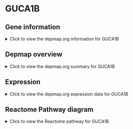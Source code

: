 <h1>GUCA1B</h1>

<h2>Gene information</h2>
<details>
  <summary>Click to view the depmap.org information for GUCA1B</summary>
  <p><a href="https://depmap.org/portal/gene/GUCA1B?tab=about" target="_BLANK">Open page in a new tab...</a></p>
  <iframe src="https://depmap.org/portal/gene/GUCA1B?tab=about" style="border:none;width:100%;height:800px"></iframe>
</details>

<h2>Depmap overview</h2>
<details>
  <summary>Click to view the depmap.org summary for GUCA1B</summary>
  <p><a href="https://depmap.org/portal/gene/GUCA1B?tab=overview" target="_BLANK">Open page in a new tab...</a></p>
  <iframe src="https://depmap.org/portal/gene/GUCA1B?tab=overview" style="border:none;width:100%;height:800px"></iframe>
</details>

<h2>Expression</h2>
<details>
  <summary>Click to view the depmap.org expression data for GUCA1B</summary>
  <p><a href="https://depmap.org/portal/gene/GUCA1B?tab=characterization" target="_BLANK">Open page in a new tab...</a></p>
  <iframe src="https://depmap.org/portal/gene/GUCA1B?tab=characterization" style="border:none;width:100%;height:800px"></iframe>
</details>



<h2>Reactome Pathway diagram</h2>
<details>
  <summary>Click to view the Reactome pathway for GUCA1B</summary>
  <p><a href="https://reactome.org/PathwayBrowser/#/R-HSA-2514859" target="_BLANK">Open page in a new tab...</a></p>
  <p>Inactivation, recovery and regulation of the phototransduction cascade</p>
<iframe src="https://reactome.org/PathwayBrowser/#/R-HSA-2514859" style="border:none;width:100%;height:800px"></iframe>
</details>



